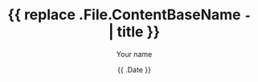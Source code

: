 ---
date: '{{ .Date }}'
draft: true
title: '{{ replace .File.ContentBaseName `-` ` ` | title }}'
author: "Your name"
description: "A short description for embeds."
---